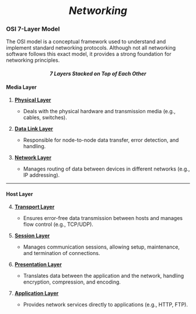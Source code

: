 <h1 align="center"><em>Networking</em></h1>


### OSI 7-Layer Model

The OSI model is a conceptual framework used to understand and implement standard networking protocols. Although not all networking software follows this exact model, it provides a strong foundation for networking principles.

<h4 align="center"><em>7 Layers Stacked on Top of Each Other</em></h4>


#### **Media Layer**

1. **[Physical Layer](./notes/physical-layer.md)**  
   - Deals with the physical hardware and transmission media (e.g., cables, switches).

2. **[Data Link Layer](./notes/data-link-layer.md)**  
   - Responsible for node-to-node data transfer, error detection, and handling.

3. **[Network Layer](./notes/network-layer.md)**  
   - Manages routing of data between devices in different networks (e.g., IP addressing).

---

#### **Host Layer**

4. **[Transport Layer](./notes/transport-layer.md)**  
   - Ensures error-free data transmission between hosts and manages flow control (e.g., TCP/UDP).

5. **[Session Layer](./notes/session-layer.md)**  
   - Manages communication sessions, allowing setup, maintenance, and termination of connections.

6. **[Presentation Layer](./notes/presentation-layer.md)**  
   - Translates data between the application and the network, handling encryption, compression, and encoding.

7. **[Application Layer](./notes/application-layer.md)**  
   - Provides network services directly to applications (e.g., HTTP, FTP).
